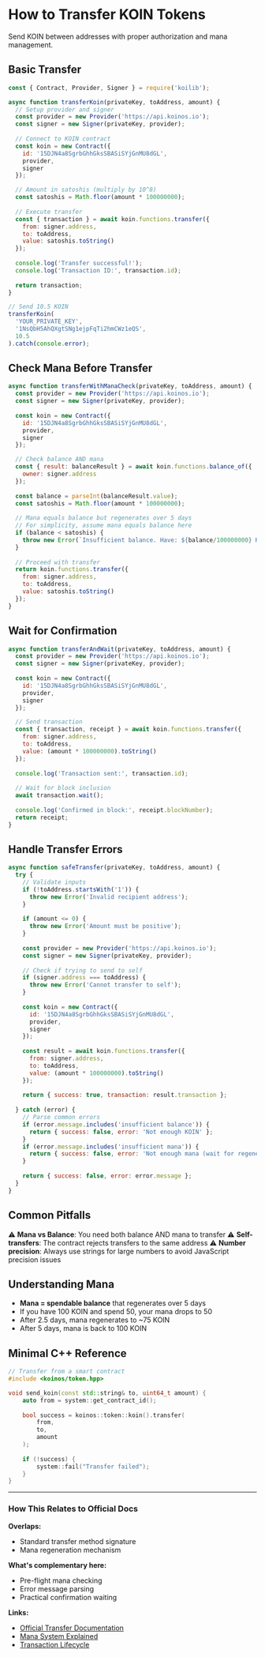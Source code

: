 # How to Transfer KOIN Tokens

Send KOIN between addresses with proper authorization and mana management.

## Basic Transfer

```javascript
const { Contract, Provider, Signer } = require('koilib');

async function transferKoin(privateKey, toAddress, amount) {
  // Setup provider and signer
  const provider = new Provider('https://api.koinos.io');
  const signer = new Signer(privateKey, provider);
  
  // Connect to KOIN contract
  const koin = new Contract({
    id: '15DJN4a8SgrbGhhGksSBASiSYjGnMU8dGL',
    provider,
    signer
  });

  // Amount in satoshis (multiply by 10^8)
  const satoshis = Math.floor(amount * 100000000);
  
  // Execute transfer
  const { transaction } = await koin.functions.transfer({
    from: signer.address,
    to: toAddress,
    value: satoshis.toString()
  });
  
  console.log('Transfer successful!');
  console.log('Transaction ID:', transaction.id);
  
  return transaction;
}

// Send 10.5 KOIN
transferKoin(
  'YOUR_PRIVATE_KEY',
  '1NsQbH5AhQXgtSNg1ejpFqTi2hmCWz1eQS',
  10.5
).catch(console.error);
```

## Check Mana Before Transfer

```javascript
async function transferWithManaCheck(privateKey, toAddress, amount) {
  const provider = new Provider('https://api.koinos.io');
  const signer = new Signer(privateKey, provider);
  
  const koin = new Contract({
    id: '15DJN4a8SgrbGhhGksSBASiSYjGnMU8dGL',
    provider,
    signer
  });

  // Check balance AND mana
  const { result: balanceResult } = await koin.functions.balance_of({
    owner: signer.address
  });
  
  const balance = parseInt(balanceResult.value);
  const satoshis = Math.floor(amount * 100000000);
  
  // Mana equals balance but regenerates over 5 days
  // For simplicity, assume mana equals balance here
  if (balance < satoshis) {
    throw new Error(`Insufficient balance. Have: ${balance/100000000} KOIN`);
  }
  
  // Proceed with transfer
  return koin.functions.transfer({
    from: signer.address,
    to: toAddress,
    value: satoshis.toString()
  });
}
```

## Wait for Confirmation

```javascript
async function transferAndWait(privateKey, toAddress, amount) {
  const provider = new Provider('https://api.koinos.io');
  const signer = new Signer(privateKey, provider);
  
  const koin = new Contract({
    id: '15DJN4a8SgrbGhhGksSBASiSYjGnMU8dGL',
    provider,
    signer
  });

  // Send transaction
  const { transaction, receipt } = await koin.functions.transfer({
    from: signer.address,
    to: toAddress,
    value: (amount * 100000000).toString()
  });
  
  console.log('Transaction sent:', transaction.id);
  
  // Wait for block inclusion
  await transaction.wait();
  
  console.log('Confirmed in block:', receipt.blockNumber);
  return receipt;
}
```

## Handle Transfer Errors

```javascript
async function safeTransfer(privateKey, toAddress, amount) {
  try {
    // Validate inputs
    if (!toAddress.startsWith('1')) {
      throw new Error('Invalid recipient address');
    }
    
    if (amount <= 0) {
      throw new Error('Amount must be positive');
    }
    
    const provider = new Provider('https://api.koinos.io');
    const signer = new Signer(privateKey, provider);
    
    // Check if trying to send to self
    if (signer.address === toAddress) {
      throw new Error('Cannot transfer to self');
    }
    
    const koin = new Contract({
      id: '15DJN4a8SgrbGhhGksSBASiSYjGnMU8dGL',
      provider,
      signer
    });
    
    const result = await koin.functions.transfer({
      from: signer.address,
      to: toAddress,
      value: (amount * 100000000).toString()
    });
    
    return { success: true, transaction: result.transaction };
    
  } catch (error) {
    // Parse common errors
    if (error.message.includes('insufficient balance')) {
      return { success: false, error: 'Not enough KOIN' };
    }
    if (error.message.includes('insufficient mana')) {
      return { success: false, error: 'Not enough mana (wait for regeneration)' };
    }
    
    return { success: false, error: error.message };
  }
}
```

## Common Pitfalls

⚠️ **Mana vs Balance**: You need both balance AND mana to transfer
⚠️ **Self-transfers**: The contract rejects transfers to the same address
⚠️ **Number precision**: Always use strings for large numbers to avoid JavaScript precision issues

## Understanding Mana

- **Mana = spendable balance** that regenerates over 5 days
- If you have 100 KOIN and spend 50, your mana drops to 50
- After 2.5 days, mana regenerates to ~75 KOIN
- After 5 days, mana is back to 100 KOIN

## Minimal C++ Reference

```cpp
// Transfer from a smart contract
#include <koinos/token.hpp>

void send_koin(const std::string& to, uint64_t amount) {
    auto from = system::get_contract_id();
    
    bool success = koinos::token::koin().transfer(
        from,
        to, 
        amount
    );
    
    if (!success) {
        system::fail("Transfer failed");
    }
}
```

---

### How This Relates to Official Docs

**Overlaps:**
- Standard transfer method signature
- Mana regeneration mechanism

**What's complementary here:**
- Pre-flight mana checking
- Error message parsing
- Practical confirmation waiting

**Links:**
- [Official Transfer Documentation](https://docs.koinos.io/developers/guides/transfer-tokens/)
- [Mana System Explained](https://docs.koinos.io/architecture/mana/)
- [Transaction Lifecycle](https://docs.koinos.io/architecture/transactions/)